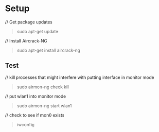 # Setup

// Get package updates
> sudo apt-get update


// Install Aircrack-NG
> sudo apt-get install aircrack-ng

## Test
// kill processes that might interfere with putting interface in monitor mode
>sudo airmon-ng check kill

// put wlan1 into monitor mode
>sudo airmon-ng start wlan1

// check to see if mon0 exists
>iwconfig

